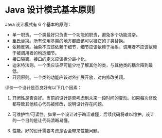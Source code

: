 # Java 设计模式基本原则

Java 设计模式有 6 个基本的原则：

- 单一职责。一个类最好只负责一个功能的职责，避免多个功能混杂。
- 里氏替换。所有使用基类的地方都应该可以被它的子类替换。
- 依赖反转。抽象不应该依赖于细节，细节应该依赖于抽象。调用者不应该依赖于被调用者的构造细节。
- 接口隔离。接口的定义应该拆分最小化。
- 迪米特法则。一个类应该尽可能少地了解其他的类，与其他类的耦合降到最低。
- 开闭原则。一个类的功能应该对外扩展开放，对内修改关闭。

评价一个设计是否良好有以下几个因素：

1. 开闭性是否良好。当前的设计是否考虑到未来一段时间的变动。如果每次修改都导致其他核心代码被修改，说明设计存在问题。

2. 可维护性/可读性。如果一个设计过于晦涩难懂，后续代码将难以维护。设计的一个目的是让代码清晰易懂。

3. 性能。好的设计需要考虑是否会带来性能问题。

